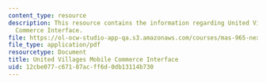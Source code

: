 ```yaml
---
content_type: resource
description: This resource contains the information regarding United Villages Mobile
  Commerce Interface.
file: https://ol-ocw-studio-app-qa.s3.amazonaws.com/courses/mas-965-nextlab-i-designing-mobile-technologies-for-the-next-billion-users-fall-2008/12cbe077c67187acff6d0db13114b730_MITMAS_965F08_mcomm_m2.pdf
file_type: application/pdf
resourcetype: Document
title: United Villages Mobile Commerce Interface
uid: 12cbe077-c671-87ac-ff6d-0db13114b730
---
```

